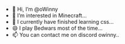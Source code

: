 - 👋 Hi, I’m @oWinny
- 👀 I’m interested in Minecraft...
- 🌱 I currently have finished learning css...
- 😄 I play Bedwars most of the time...
- 📫 You can contact me on discord owinny..

<!---
oWinny/oWinny is a ✨ special ✨ repository because its `README.md` (this file) appears on your GitHub profile.
You can click the Preview link to take a look at your changes.
--->
